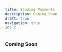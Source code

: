 ```yaml
---
title: Sending Payments
description: Coming Soon
draft: true
navigation: true
id: 2
---
```


### Coming Soon
